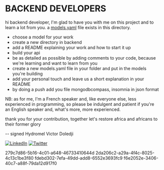 # BACKEND DEVELOPERS

hi backend developer, I'm glad to have you with me on this project and to learn a lot from you.
a [models.yaml](.models.yaml) file exists in this directory.

- choose a model for your work
- create a new directory in backend
- add a README explaining your work and how to start it up
- build your api
- be as detailed as possible by adding comments to your code, because we're learning and want to learn from you
- create a new models.yaml file in your folder and put in the models you're building
- add your personal touch and leave us a short explanation in your README
- by doing a push add you file mongodbcompass, insomnia in json format

NB: as for me, I'm a French speaker and, like everyone else, less experienced in programming, so please be indulgent and patient if you're an English speaker and, what's more, more experienced.

thank you for your contribution, together let's restore africa and africans to their former glory

-- signed Hydromel Victor Doledji

[![LinkedIn](https://img.shields.io/badge/LinkedIn-Share-blue)](https://www.linkedin.com/in/hydromelvictor/)
[![Twitter](https://img.shields.io/twitter/url/http/shields.io.svg?style=social)](https://twitter.com/hydromelvictor)

279c7d86-5b16-4c01-a648-46733410644d
2da206c2-a29a-4f4c-8025-4c13c1be3f80
fdebd302-7efa-49dd-add8-6552e3693fc9
f6e2052e-3406-40c7-a88f-79da12d917f0